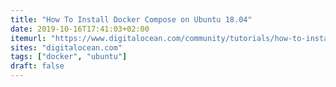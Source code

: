 ```yaml
---
title: "How To Install Docker Compose on Ubuntu 18.04"
date: 2019-10-16T17:41:03+02:00
itemurl: "https://www.digitalocean.com/community/tutorials/how-to-install-docker-compose-on-ubuntu-18-04"
sites: "digitalocean.com"
tags: ["docker", "ubuntu"]
draft: false
---
```


